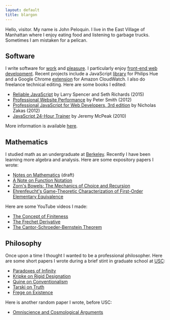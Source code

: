 ```yaml
---
layout: default
title: blargon
---
```


Hello, visitor. My name is John Peloquin. I live in the East Village of Manhattan where I enjoy eating food and listening to garbage trucks. Sometimes I am mistaken for a pelican.

## Software

I write software for [work][spreemo] and [pleasure][github]. I particularly enjoy [front-end web development][undefined.js]. Recent projects include a JavaScript [library][jshue] for Philips Hue and a Google Chrome [extension][cloudwatcher] for Amazon CloudWatch. I also do freelance technical editing. Here are some books I edited:

- [Reliable JavaScript][books.reliablejs] by Larry Spencer and Seth Richards (2015)
- [Professional Website Performance][books.properf] by Peter Smith (2012)
- [Professional JavaScript for Web Developers, 3rd edition][books.projs] by Nicholas Zakas (2012)
- [JavaScript 24-Hour Trainer][books.js24hr] by Jeremy McPeak (2010)

More information is available [here][linkedin].

## Mathematics

I studied math as an undergraduate at [Berkeley][ucb]. Recently I have been learning more algebra and analysis. Here are some expository papers I wrote:

- [Notes on Mathematics][math.notes] (draft)
- [A Note on Function Notation][math.functions]
- [Zorn's Bowels: The Mechanics of Choice and Recursion][math.zorn]
- [Ehrenfeucht's Game-Theoretic Characterization of First-Order Elementary Equivalence][math.ehrenfeucht]

Here are some YouTube videos I made:

- [The Concept of Finiteness][math.vid.finite]
- [The Frechet Derivative][math.vid.frechet]
- [The Cantor-Schroeder-Bernstein Theorem][math.vid.bernstein]

## Philosophy

Once upon a time I thought I wanted to be a professional philosopher. Here are some short papers I wrote during a brief stint in graduate school at [USC][usc]:

- [Paradoxes of Infinity][phil.infinite]
- [Kripke on Rigid Designation][phil.kripke]
- [Quine on Conventionalism][phil.quine]
- [Tarski on Truth][phil.tarski]
- [Frege on Existence][phil.frege]

Here is another random paper I wrote, before USC:

- [Omniscience and Cosmological Arguments][phil.omniscience]

[spreemo]: http://spreemo.com/
[github]: http://github.com/blargoner
[linkedin]: http://linkedin.com/in/jpeloquin
[ucb]: http://math.berkeley.edu/
[usc]: http://dornsife.usc.edu/phil/

[undefined.js]: http://undefinedjs.org/
[cloudwatcher]: http://github.com/blargoner/cloudwatcher
[jshue]: http://github.com/blargoner/jshue

[books.reliablejs]: http://www.wiley.com/WileyCDA/WileyTitle/productCd-1119028728.html
[books.properf]: http://shop.oreilly.com/product/9781118487525.do
[books.projs]: http://www.wiley.com/WileyCDA/WileyTitle/productCd-1118026691.html
[books.js24hr]: http://www.wiley.com/WileyCDA/WileyTitle/productCd-0470647833.html

[math.notes]: https://github.com/blargoner/math-notes/blob/master/notes.pdf
[math.functions]: https://github.com/blargoner/math-functions/blob/master/groupactions.pdf
[math.zorn]: https://github.com/blargoner/math-zorn/blob/master/zorn.pdf
[math.ehrenfeucht]: https://github.com/blargoner/math-ehrenfeucht/blob/master/ehrenfeucht.pdf

[math.vid.finite]: https://youtu.be/oqcm5PT-fM8
[math.vid.frechet]: https://youtu.be/52AtbAkQ6MU
[math.vid.bernstein]: https://youtu.be/IkoKttTDuxE

[phil.infinite]: papers/phil/infinite.pdf
[phil.kripke]: papers/phil/kripke_designation.pdf
[phil.quine]: papers/phil/quine_conventionalism.pdf
[phil.tarski]: papers/phil/tarski_truth.pdf
[phil.frege]: papers/phil/frege_existence.pdf
[phil.omniscience]: papers/phil/omniscience.pdf
